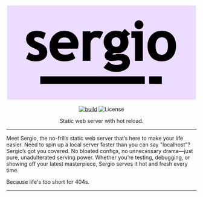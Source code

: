 <div align="center">

![sergio](https://github.com/eastcitysoftware/sergio/blob/assets/sergio.png?raw=true)

[![build](https://github.com/eastcitysoftware/sergio/actions/workflows/build.yml/badge.svg)](https://github.com/eastcitysoftware/sergio/actions/workflows/build.yml)
![License](https://img.shields.io/github/license/eastcitysoftware/sergio)

Static web server with hot reload.
</div>

---

Meet Sergio, the no-frills static web server that’s here to make your life easier. Need to spin up a local server faster than you can say "localhost"? Sergio’s got you covered. No bloated configs, no unnecessary drama—just pure, unadulterated serving power. Whether you’re testing, debugging, or showing off your latest masterpiece, Sergio serves it hot and fresh every time.

Because life's too short for 404s.

---
